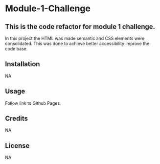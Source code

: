 # Module-1-Challenge

## This is the code refactor for module 1 challenge.

In this project the HTML was made semantic and CSS elements were consolidated.
This was done to achieve better accessibility improve the code base.

## Installation

NA

## Usage

Follow link to Github Pages.

## Credits

NA

## License

NA
